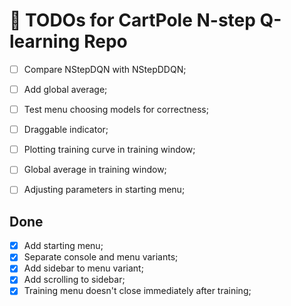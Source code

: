 # 📝 TODOs for CartPole N-step Q-learning Repo

- [ ] Compare NStepDQN with NStepDDQN;
- [ ] Add global average;
- [ ] Test menu choosing models for correctness;
- [ ] Draggable indicator;
- [ ] Plotting training curve in training window;
- [ ] Global average in training window;
- [ ] Adjusting parameters in starting menu;


## Done
- [x] Add starting menu;
- [x] Separate console and menu variants;
- [x] Add sidebar to menu variant;
- [x] Add scrolling to sidebar;
- [x] Training menu doesn't close immediately after training;

